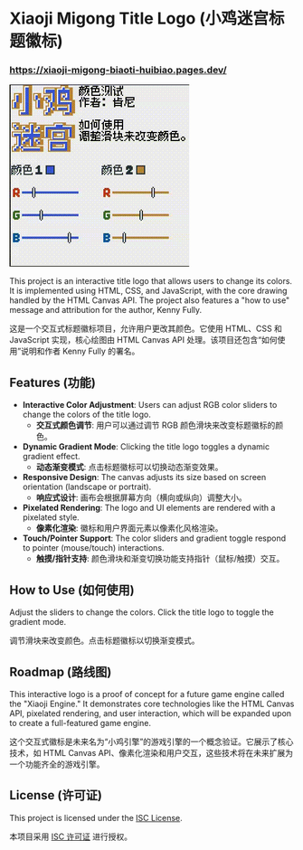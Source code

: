 # Xiaoji Migong Title Logo (小鸡迷宫标题徽标)
### https://xiaoji-migong-biaoti-huibiao.pages.dev/

![Demo of the project's main feature](images/xiaoji_migong_biaoti_huibiao.gif)

This project is an interactive title logo that allows users to change its colors. It is implemented using HTML, CSS, and JavaScript, with the core drawing handled by the HTML Canvas API. The project also features a "how to use" message and attribution for the author, Kenny Fully.

这是一个交互式标题徽标项目，允许用户更改其颜色。它使用 HTML、CSS 和 JavaScript 实现，核心绘图由 HTML Canvas API 处理。该项目还包含“如何使用”说明和作者 Kenny Fully 的署名。

## Features (功能)
* **Interactive Color Adjustment**: Users can adjust RGB color sliders to change the colors of the title logo.
    * **交互式颜色调节**: 用户可以通过调节 RGB 颜色滑块来改变标题徽标的颜色。
* **Dynamic Gradient Mode**: Clicking the title logo toggles a dynamic gradient effect.
    * **动态渐变模式**: 点击标题徽标可以切换动态渐变效果。
* **Responsive Design**: The canvas adjusts its size based on screen orientation (landscape or portrait).
    * **响应式设计**: 画布会根据屏幕方向（横向或纵向）调整大小。
* **Pixelated Rendering**: The logo and UI elements are rendered with a pixelated style.
    * **像素化渲染**: 徽标和用户界面元素以像素化风格渲染。
* **Touch/Pointer Support**: The color sliders and gradient toggle respond to pointer (mouse/touch) interactions.
    * **触摸/指针支持**: 颜色滑块和渐变切换功能支持指针（鼠标/触摸）交互。

## How to Use (如何使用)

Adjust the sliders to change the colors. Click the title logo to toggle the gradient mode.

调节滑块来改变颜色。点击标题徽标以切换渐变模式。

## Roadmap (路线图)

This interactive logo is a proof of concept for a future game engine called the "Xiaoji Engine." It demonstrates core technologies like the HTML Canvas API, pixelated rendering, and user interaction, which will be expanded upon to create a full-featured game engine.

这个交互式徽标是未来名为“小鸡引擎”的游戏引擎的一个概念验证。它展示了核心技术，如 HTML Canvas API、像素化渲染和用户交互，这些技术将在未来扩展为一个功能齐全的游戏引擎。

## License (许可证)

This project is licensed under the [ISC License](./LICENSE.md).

本项目采用 [ISC 许可证](./LICENSE.md) 进行授权。